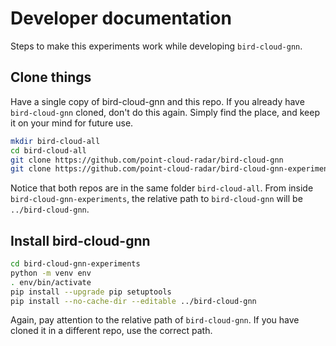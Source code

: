 # Developer documentation

Steps to make this experiments work while developing `bird-cloud-gnn`.

## Clone things

Have a single copy of bird-cloud-gnn and this repo.
If you already have `bird-cloud-gnn` cloned, don't do this again.
Simply find the place, and keep it on your mind for future use.

```bash
mkdir bird-cloud-all
cd bird-cloud-all
git clone https://github.com/point-cloud-radar/bird-cloud-gnn
git clone https://github.com/point-cloud-radar/bird-cloud-gnn-experiments
```

Notice that both repos are in the same folder `bird-cloud-all`.
From inside `bird-cloud-gnn-experiments`, the relative path to `bird-cloud-gnn` will be `../bird-cloud-gnn`.

## Install bird-cloud-gnn

```bash
cd bird-cloud-gnn-experiments
python -m venv env
. env/bin/activate
pip install --upgrade pip setuptools
pip install --no-cache-dir --editable ../bird-cloud-gnn
```

Again, pay attention to the relative path of `bird-cloud-gnn`.
If you have cloned it in a different repo, use the correct path.
